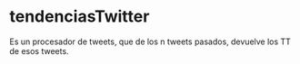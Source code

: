 # tendenciasTwitter
Es un procesador de tweets, que de los n tweets pasados, devuelve los TT de esos tweets.
